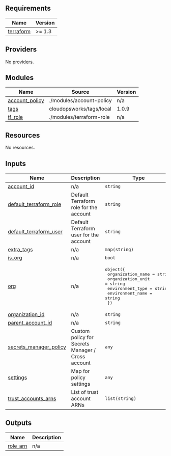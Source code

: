 ## Requirements

| Name | Version |
|------|---------|
| <a name="requirement_terraform"></a> [terraform](#requirement\_terraform) | >= 1.3 |

## Providers

No providers.

## Modules

| Name | Source | Version |
|------|--------|---------|
| <a name="module_account_policy"></a> [account\_policy](#module\_account\_policy) | ./modules/account-policy | n/a |
| <a name="module_tags"></a> [tags](#module\_tags) | cloudopsworks/tags/local | 1.0.9 |
| <a name="module_tf_role"></a> [tf\_role](#module\_tf\_role) | ./modules/terraform-role | n/a |

## Resources

No resources.

## Inputs

| Name | Description | Type | Default | Required |
|------|-------------|------|---------|:--------:|
| <a name="input_account_id"></a> [account\_id](#input\_account\_id) | n/a | `string` | n/a | yes |
| <a name="input_default_terraform_role"></a> [default\_terraform\_role](#input\_default\_terraform\_role) | Default Terraform role for the account | `string` | `"terraform-access-role"` | no |
| <a name="input_default_terraform_user"></a> [default\_terraform\_user](#input\_default\_terraform\_user) | Default Terraform user for the account | `string` | `"terraform-access"` | no |
| <a name="input_extra_tags"></a> [extra\_tags](#input\_extra\_tags) | n/a | `map(string)` | `{}` | no |
| <a name="input_is_org"></a> [is\_org](#input\_is\_org) | n/a | `bool` | `false` | no |
| <a name="input_org"></a> [org](#input\_org) | n/a | <pre>object({<br/>    organization_name = string<br/>    organization_unit = string<br/>    environment_type  = string<br/>    environment_name  = string<br/>  })</pre> | n/a | yes |
| <a name="input_organization_id"></a> [organization\_id](#input\_organization\_id) | n/a | `string` | `""` | no |
| <a name="input_parent_account_id"></a> [parent\_account\_id](#input\_parent\_account\_id) | n/a | `string` | `""` | no |
| <a name="input_secrets_manager_policy"></a> [secrets\_manager\_policy](#input\_secrets\_manager\_policy) | Custom policy for Secrets Manager / Cross account | `any` | `{}` | no |
| <a name="input_settings"></a> [settings](#input\_settings) | Map for policy settings | `any` | `{}` | no |
| <a name="input_trust_accounts_arns"></a> [trust\_accounts\_arns](#input\_trust\_accounts\_arns) | List of trust account ARNs | `list(string)` | `[]` | no |

## Outputs

| Name | Description |
|------|-------------|
| <a name="output_role_arn"></a> [role\_arn](#output\_role\_arn) | n/a |
